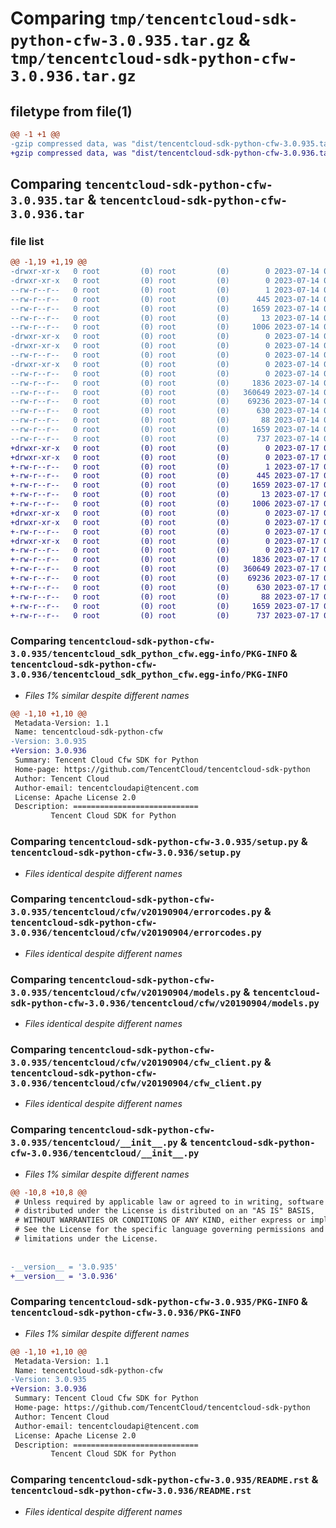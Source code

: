 # Comparing `tmp/tencentcloud-sdk-python-cfw-3.0.935.tar.gz` & `tmp/tencentcloud-sdk-python-cfw-3.0.936.tar.gz`

## filetype from file(1)

```diff
@@ -1 +1 @@
-gzip compressed data, was "dist/tencentcloud-sdk-python-cfw-3.0.935.tar", last modified: Fri Jul 14 00:19:30 2023, max compression
+gzip compressed data, was "dist/tencentcloud-sdk-python-cfw-3.0.936.tar", last modified: Mon Jul 17 00:20:25 2023, max compression
```

## Comparing `tencentcloud-sdk-python-cfw-3.0.935.tar` & `tencentcloud-sdk-python-cfw-3.0.936.tar`

### file list

```diff
@@ -1,19 +1,19 @@
-drwxr-xr-x   0 root         (0) root         (0)        0 2023-07-14 00:19:30.000000 tencentcloud-sdk-python-cfw-3.0.935/
-drwxr-xr-x   0 root         (0) root         (0)        0 2023-07-14 00:19:30.000000 tencentcloud-sdk-python-cfw-3.0.935/tencentcloud_sdk_python_cfw.egg-info/
--rw-r--r--   0 root         (0) root         (0)        1 2023-07-14 00:19:30.000000 tencentcloud-sdk-python-cfw-3.0.935/tencentcloud_sdk_python_cfw.egg-info/dependency_links.txt
--rw-r--r--   0 root         (0) root         (0)      445 2023-07-14 00:19:30.000000 tencentcloud-sdk-python-cfw-3.0.935/tencentcloud_sdk_python_cfw.egg-info/SOURCES.txt
--rw-r--r--   0 root         (0) root         (0)     1659 2023-07-14 00:19:30.000000 tencentcloud-sdk-python-cfw-3.0.935/tencentcloud_sdk_python_cfw.egg-info/PKG-INFO
--rw-r--r--   0 root         (0) root         (0)       13 2023-07-14 00:19:30.000000 tencentcloud-sdk-python-cfw-3.0.935/tencentcloud_sdk_python_cfw.egg-info/top_level.txt
--rw-r--r--   0 root         (0) root         (0)     1006 2023-07-14 00:19:30.000000 tencentcloud-sdk-python-cfw-3.0.935/setup.py
-drwxr-xr-x   0 root         (0) root         (0)        0 2023-07-14 00:19:30.000000 tencentcloud-sdk-python-cfw-3.0.935/tencentcloud/
-drwxr-xr-x   0 root         (0) root         (0)        0 2023-07-14 00:19:30.000000 tencentcloud-sdk-python-cfw-3.0.935/tencentcloud/cfw/
--rw-r--r--   0 root         (0) root         (0)        0 2023-07-14 00:19:30.000000 tencentcloud-sdk-python-cfw-3.0.935/tencentcloud/cfw/__init__.py
-drwxr-xr-x   0 root         (0) root         (0)        0 2023-07-14 00:19:30.000000 tencentcloud-sdk-python-cfw-3.0.935/tencentcloud/cfw/v20190904/
--rw-r--r--   0 root         (0) root         (0)        0 2023-07-14 00:19:30.000000 tencentcloud-sdk-python-cfw-3.0.935/tencentcloud/cfw/v20190904/__init__.py
--rw-r--r--   0 root         (0) root         (0)     1836 2023-07-14 00:19:30.000000 tencentcloud-sdk-python-cfw-3.0.935/tencentcloud/cfw/v20190904/errorcodes.py
--rw-r--r--   0 root         (0) root         (0)   360649 2023-07-14 00:19:30.000000 tencentcloud-sdk-python-cfw-3.0.935/tencentcloud/cfw/v20190904/models.py
--rw-r--r--   0 root         (0) root         (0)    69236 2023-07-14 00:19:30.000000 tencentcloud-sdk-python-cfw-3.0.935/tencentcloud/cfw/v20190904/cfw_client.py
--rw-r--r--   0 root         (0) root         (0)      630 2023-07-14 00:19:30.000000 tencentcloud-sdk-python-cfw-3.0.935/tencentcloud/__init__.py
--rw-r--r--   0 root         (0) root         (0)       88 2023-07-14 00:19:30.000000 tencentcloud-sdk-python-cfw-3.0.935/setup.cfg
--rw-r--r--   0 root         (0) root         (0)     1659 2023-07-14 00:19:30.000000 tencentcloud-sdk-python-cfw-3.0.935/PKG-INFO
--rw-r--r--   0 root         (0) root         (0)      737 2023-07-14 00:19:30.000000 tencentcloud-sdk-python-cfw-3.0.935/README.rst
+drwxr-xr-x   0 root         (0) root         (0)        0 2023-07-17 00:20:25.000000 tencentcloud-sdk-python-cfw-3.0.936/
+drwxr-xr-x   0 root         (0) root         (0)        0 2023-07-17 00:20:25.000000 tencentcloud-sdk-python-cfw-3.0.936/tencentcloud_sdk_python_cfw.egg-info/
+-rw-r--r--   0 root         (0) root         (0)        1 2023-07-17 00:20:25.000000 tencentcloud-sdk-python-cfw-3.0.936/tencentcloud_sdk_python_cfw.egg-info/dependency_links.txt
+-rw-r--r--   0 root         (0) root         (0)      445 2023-07-17 00:20:25.000000 tencentcloud-sdk-python-cfw-3.0.936/tencentcloud_sdk_python_cfw.egg-info/SOURCES.txt
+-rw-r--r--   0 root         (0) root         (0)     1659 2023-07-17 00:20:25.000000 tencentcloud-sdk-python-cfw-3.0.936/tencentcloud_sdk_python_cfw.egg-info/PKG-INFO
+-rw-r--r--   0 root         (0) root         (0)       13 2023-07-17 00:20:25.000000 tencentcloud-sdk-python-cfw-3.0.936/tencentcloud_sdk_python_cfw.egg-info/top_level.txt
+-rw-r--r--   0 root         (0) root         (0)     1006 2023-07-17 00:20:25.000000 tencentcloud-sdk-python-cfw-3.0.936/setup.py
+drwxr-xr-x   0 root         (0) root         (0)        0 2023-07-17 00:20:25.000000 tencentcloud-sdk-python-cfw-3.0.936/tencentcloud/
+drwxr-xr-x   0 root         (0) root         (0)        0 2023-07-17 00:20:25.000000 tencentcloud-sdk-python-cfw-3.0.936/tencentcloud/cfw/
+-rw-r--r--   0 root         (0) root         (0)        0 2023-07-17 00:20:25.000000 tencentcloud-sdk-python-cfw-3.0.936/tencentcloud/cfw/__init__.py
+drwxr-xr-x   0 root         (0) root         (0)        0 2023-07-17 00:20:25.000000 tencentcloud-sdk-python-cfw-3.0.936/tencentcloud/cfw/v20190904/
+-rw-r--r--   0 root         (0) root         (0)        0 2023-07-17 00:20:25.000000 tencentcloud-sdk-python-cfw-3.0.936/tencentcloud/cfw/v20190904/__init__.py
+-rw-r--r--   0 root         (0) root         (0)     1836 2023-07-17 00:20:25.000000 tencentcloud-sdk-python-cfw-3.0.936/tencentcloud/cfw/v20190904/errorcodes.py
+-rw-r--r--   0 root         (0) root         (0)   360649 2023-07-17 00:20:25.000000 tencentcloud-sdk-python-cfw-3.0.936/tencentcloud/cfw/v20190904/models.py
+-rw-r--r--   0 root         (0) root         (0)    69236 2023-07-17 00:20:25.000000 tencentcloud-sdk-python-cfw-3.0.936/tencentcloud/cfw/v20190904/cfw_client.py
+-rw-r--r--   0 root         (0) root         (0)      630 2023-07-17 00:20:25.000000 tencentcloud-sdk-python-cfw-3.0.936/tencentcloud/__init__.py
+-rw-r--r--   0 root         (0) root         (0)       88 2023-07-17 00:20:25.000000 tencentcloud-sdk-python-cfw-3.0.936/setup.cfg
+-rw-r--r--   0 root         (0) root         (0)     1659 2023-07-17 00:20:25.000000 tencentcloud-sdk-python-cfw-3.0.936/PKG-INFO
+-rw-r--r--   0 root         (0) root         (0)      737 2023-07-17 00:20:25.000000 tencentcloud-sdk-python-cfw-3.0.936/README.rst
```

### Comparing `tencentcloud-sdk-python-cfw-3.0.935/tencentcloud_sdk_python_cfw.egg-info/PKG-INFO` & `tencentcloud-sdk-python-cfw-3.0.936/tencentcloud_sdk_python_cfw.egg-info/PKG-INFO`

 * *Files 1% similar despite different names*

```diff
@@ -1,10 +1,10 @@
 Metadata-Version: 1.1
 Name: tencentcloud-sdk-python-cfw
-Version: 3.0.935
+Version: 3.0.936
 Summary: Tencent Cloud Cfw SDK for Python
 Home-page: https://github.com/TencentCloud/tencentcloud-sdk-python
 Author: Tencent Cloud
 Author-email: tencentcloudapi@tencent.com
 License: Apache License 2.0
 Description: ============================
         Tencent Cloud SDK for Python
```

### Comparing `tencentcloud-sdk-python-cfw-3.0.935/setup.py` & `tencentcloud-sdk-python-cfw-3.0.936/setup.py`

 * *Files identical despite different names*

### Comparing `tencentcloud-sdk-python-cfw-3.0.935/tencentcloud/cfw/v20190904/errorcodes.py` & `tencentcloud-sdk-python-cfw-3.0.936/tencentcloud/cfw/v20190904/errorcodes.py`

 * *Files identical despite different names*

### Comparing `tencentcloud-sdk-python-cfw-3.0.935/tencentcloud/cfw/v20190904/models.py` & `tencentcloud-sdk-python-cfw-3.0.936/tencentcloud/cfw/v20190904/models.py`

 * *Files identical despite different names*

### Comparing `tencentcloud-sdk-python-cfw-3.0.935/tencentcloud/cfw/v20190904/cfw_client.py` & `tencentcloud-sdk-python-cfw-3.0.936/tencentcloud/cfw/v20190904/cfw_client.py`

 * *Files identical despite different names*

### Comparing `tencentcloud-sdk-python-cfw-3.0.935/tencentcloud/__init__.py` & `tencentcloud-sdk-python-cfw-3.0.936/tencentcloud/__init__.py`

 * *Files 1% similar despite different names*

```diff
@@ -10,8 +10,8 @@
 # Unless required by applicable law or agreed to in writing, software
 # distributed under the License is distributed on an "AS IS" BASIS,
 # WITHOUT WARRANTIES OR CONDITIONS OF ANY KIND, either express or implied.
 # See the License for the specific language governing permissions and
 # limitations under the License.
 
 
-__version__ = '3.0.935'
+__version__ = '3.0.936'
```

### Comparing `tencentcloud-sdk-python-cfw-3.0.935/PKG-INFO` & `tencentcloud-sdk-python-cfw-3.0.936/PKG-INFO`

 * *Files 1% similar despite different names*

```diff
@@ -1,10 +1,10 @@
 Metadata-Version: 1.1
 Name: tencentcloud-sdk-python-cfw
-Version: 3.0.935
+Version: 3.0.936
 Summary: Tencent Cloud Cfw SDK for Python
 Home-page: https://github.com/TencentCloud/tencentcloud-sdk-python
 Author: Tencent Cloud
 Author-email: tencentcloudapi@tencent.com
 License: Apache License 2.0
 Description: ============================
         Tencent Cloud SDK for Python
```

### Comparing `tencentcloud-sdk-python-cfw-3.0.935/README.rst` & `tencentcloud-sdk-python-cfw-3.0.936/README.rst`

 * *Files identical despite different names*

